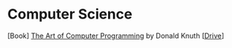 # Computer Science

[Book] [The Art of Computer Programming](https://www.amazon.com/Computer-Programming-Volumes-1-4A-Boxed/dp/0321751043) by Donald Knuth [[Drive](https://drive.google.com/drive/search?q=knuth%20art%20computer%20programming)]  




